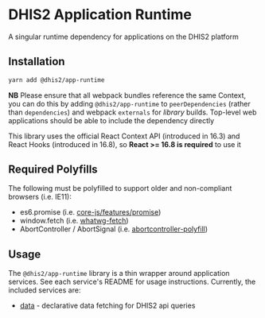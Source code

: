 # DHIS2 Application Runtime

A singular runtime dependency for applications on the DHIS2 platform

## Installation

```sh
yarn add @dhis2/app-runtime
```

**NB** Please ensure that all webpack bundles reference the same Context, you can do this by adding `@dhis2/app-runtime` to `peerDependencies` (rather than `dependencies`) and webpack `externals` for _library_ builds. Top-level web applications should be able to include the dependency directly

This library uses the official React Context API (introduced in 16.3) and React Hooks (introduced in 16.8), so **React >= 16.8 is required** to use it

## Required Polyfills

The following must be polyfilled to support older and non-compliant browsers (i.e. IE11):

* es6.promise (i.e. [core-js/features/promise](https://github.com/zloirock/core-js))
* window.fetch (i.e. [whatwg-fetch](https://github.com/github/fetch))
* AbortController / AbortSignal (i.e. [abortcontroller-polyfill](https://www.npmjs.com/package/abortcontroller-polyfill))


## Usage

The `@dhis2/app-runtime` library is a thin wrapper around application services. See each service's README for usage instructions. Currently, the included services are:

-   [data](../services/data) - declarative data fetching for DHIS2 api queries
